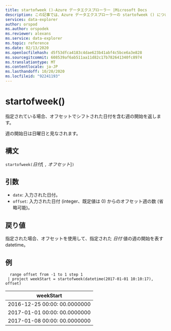 ```yaml
---
title: startofweek ()-Azure データエクスプローラー |Microsoft Docs
description: この記事では、Azure データエクスプローラーの startofweek () について説明します。
services: data-explorer
author: orspod
ms.author: orspodek
ms.reviewer: alexans
ms.service: data-explorer
ms.topic: reference
ms.date: 02/13/2020
ms.openlocfilehash: d5f53dfca4183c4dae623b41abf4c5bce6a3e828
ms.sourcegitcommit: 608539af6ab511aa11d82c17b782641340fc8974
ms.translationtype: MT
ms.contentlocale: ja-JP
ms.lasthandoff: 10/20/2020
ms.locfileid: "92241193"
---
```

# <a name="startofweek"></a>startofweek()

指定されている場合、オフセットでシフトされた日付を含む週の開始を返します。

週の開始日は日曜日と見なされます。

## <a name="syntax"></a>構文

`startofweek(`*日付*[ `,` *オフセット*]`)`

## <a name="arguments"></a>引数

* `date`: 入力された日付。
* `offset`: 入力された日付 (integer、既定値は 0) からのオフセット週の数 (省略可能)。

## <a name="returns"></a>戻り値

指定された場合、オフセットを使用して、指定された *日付* 値の週の開始を表す datetime。

## <a name="example"></a>例

```kusto
  range offset from -1 to 1 step 1
 | project weekStart = startofweek(datetime(2017-01-01 10:10:17), offset) 
```

|weekStart|
|---|
|2016-12-25 00:00: 00.0000000|
|2017-01-01 00:00: 00.0000000|
|2017-01-08 00:00: 00.0000000|